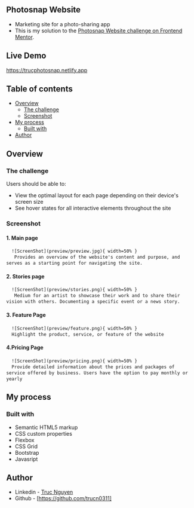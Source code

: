 ## Photosnap Website

- Marketing site for a photo-sharing app
- This is my solution to the [Photosnap Website challenge on Frontend Mentor](https://www.frontendmentor.io/challenges/photosnap-multipage-website-nMDSrNmNW).

## Live Demo
  https://trucphotosnap.netlify.app

## Table of contents

- [Overview](#overview)
  - [The challenge](#the-challenge)
  - [Screenshot](#screenshot)
- [My process](#my-process)
  - [Built with](#built-with)
- [Author](#author)

## Overview

### The challenge

Users should be able to:

- View the optimal layout for each page depending on their device's screen size
- See hover states for all interactive elements throughout the site

### Screenshot

  #### 1. Main page
      ![ScreenShot](preview/preview.jpg){ width=50% }
       Provides an overview of the website's content and purpose, and serves as a starting point for navigating the site.
       
       
       
       
       
       
  #### 2. Stories page
      ![ScreenShot](preview/stories.png){ width=50% }
       Medium for an artist to showcase their work and to share their vision with others. Documenting a specific event or a news story.
       
       
       
       
       
       
   #### 3. Feature Page
      ![ScreenShot](preview/feature.png){ width=50% }
      Highlight the product, service, or feature of the website






   #### 4.Pricing Page
      ![ScreenShot](preview/pricing.png){ width=50% }
      Provide detailed information about the prices and packages of service offered by business. Users have the option to pay monthly or yearly



## My process

### Built with

- Semantic HTML5 markup
- CSS custom properties
- Flexbox
- CSS Grid
- Bootstrap
- Javasript

## Author

- Linkedin - [Truc Nguyen](https://www.linkedin.com/in/truc-nguyen-480222230/)
- Github - [https://github.com/trucn0311]
